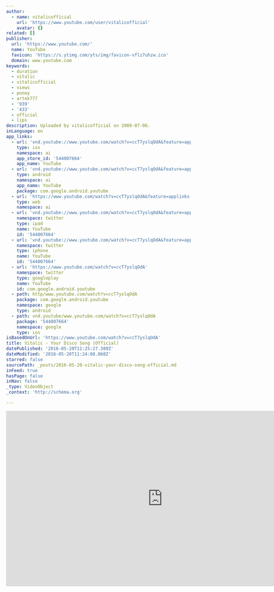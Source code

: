 ```yaml
---
author:
  - name: vitalicofficial
    url: 'https://www.youtube.com/user/vitalicofficial'
    avatar: {}
related: []
publisher:
  url: 'https://www.youtube.com/'
  name: YouTube
  favicon: 'https://s.ytimg.com/yts/img/favicon-vflz7uhzw.ico'
  domain: www.youtube.com
keywords:
  - duration
  - vitalic
  - vitalicofficial
  - views
  - poney
  - artek777
  - '939'
  - '433'
  - official
  - lips
description: Uploaded by vitalicofficial on 2009-07-06.
inLanguage: en
app_links:
  - url: 'vnd.youtube://www.youtube.com/watch?v=ccT7yslqOdA&feature=applinks'
    type: ios
    namespace: ai
    app_store_id: '544007664'
    app_name: YouTube
  - url: 'vnd.youtube://www.youtube.com/watch?v=ccT7yslqOdA&feature=applinks'
    type: android
    namespace: ai
    app_name: YouTube
    package: com.google.android.youtube
  - url: 'https://www.youtube.com/watch?v=ccT7yslqOdA&feature=applinks'
    type: web
    namespace: ai
  - url: 'vnd.youtube://www.youtube.com/watch?v=ccT7yslqOdA&feature=applinks'
    namespace: twitter
    type: ipad
    name: YouTube
    id: '544007664'
  - url: 'vnd.youtube://www.youtube.com/watch?v=ccT7yslqOdA&feature=applinks'
    namespace: twitter
    type: iphone
    name: YouTube
    id: '544007664'
  - url: 'https://www.youtube.com/watch?v=ccT7yslqOdA'
    namespace: twitter
    type: googleplay
    name: YouTube
    id: com.google.android.youtube
  - path: http/www.youtube.com/watch?v=ccT7yslqOdA
    package: com.google.android.youtube
    namespace: google
    type: android
  - path: vnd.youtube/www.youtube.com/watch?v=ccT7yslqOdA
    package: '544007664'
    namespace: google
    type: ios
isBasedOnUrl: 'https://www.youtube.com/watch?v=ccT7yslqOdA'
title: Vitalic - Your Disco Song (Official)
datePublished: '2016-05-20T11:25:27.389Z'
dateModified: '2016-05-20T11:24:08.060Z'
starred: false
sourcePath: _posts/2016-05-20-vitalic-your-disco-song-official.md
inFeed: true
hasPage: false
inNav: false
_type: VideoObject
_context: 'http://schema.org'

---
```

<iframe src="https://cdn.embedly.com/widgets/media.html?src=https%3A%2F%2Fwww.youtube.com%2Fembed%2FccT7yslqOdA%3Ffeature%3Doembed&amp;url=http%3A%2F%2Fwww.youtube.com%2Fwatch%3Fv%3DccT7yslqOdA&amp;image=https%3A%2F%2Fi.ytimg.com%2Fvi%2FccT7yslqOdA%2Fhqdefault.jpg&amp;key=b7d04c9b404c499eba89ee7072e1c4f7&amp;type=text%2Fhtml&amp;schema=youtube" width="854" height="480" scrolling="no" frameborder="0" allowfullscreen="" style=""></iframe>